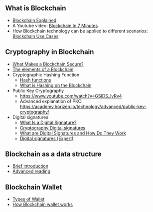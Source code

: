 ## What is Blockchain  
+ [Blockchain Explained](https://www.investopedia.com/terms/b/blockchain.asp)  
+ A Youtube video: [Blockchain In 7 Minutes](https://www.youtube.com/watch?v=yubzJw0uiE4)  
+ How Blockchain technology can be applied to different scenarios: [Blockchain Use Cases](https://academy.binance.com/en/articles/blockchain-use-cases)  

## Cryptography in Blockchain
+ [What Makes a Blockchain Secure?](https://academy.binance.com/en/articles/what-makes-a-blockchain-secure)
+ [The elements of a Blockchain](https://academy.horizen.io/technology/advanced/the-elements-of-a-blockchain/)
+ Cryptographic Hashing Function
  - [Hash functions](https://academy.horizen.io/technology/advanced/hash-functions/)
  - [What is Hashing on the Blockchain](https://www.youtube.com/watch?v=IGSB9zoSx70)
+ Public Key Cryptography
  - <https://www.youtube.com/watch?v=GSIDS_lvRv4>
  - Advanced explanation of PKC: <https://academy.horizen.io/technology/advanced/public-key-cryptography/>
+ Digital signatures
  - [What Is a Digital Signature?](https://academy.binance.com/en/articles/what-is-a-digital-signature)
  - [Cryptography Digital signatures](https://www.tutorialspoint.com/cryptography/cryptography_digital_signatures.htm)
  - [What are Digital Signatures and How Do They Work](https://www.youtube.com/watch?v=JR4_RBb8A9Q)
  - [Digital signatures (Expert)](https://academy.horizen.io/technology/expert/digital-signatures/)

## Blockchain as a data structure
+ [Brief introduction](https://medium.com/@juliomacr/blockchain-as-a-data-structure-3bd125d8ddda)
+ [Advanced reading](https://academy.horizen.io/technology/expert/blockchain-as-a-data-structure/)

## Blockchain Wallet
+ [Types of Wallet](https://academy.horizen.io/technology/advanced/types-of-wallets/)
+ [How Blockchain wallet works](https://www.investopedia.com/terms/b/blockchain-wallet.asp)
